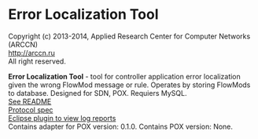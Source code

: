 Error Localization Tool
===========

Copyright (c) 2013-2014, Applied Research Center for Computer Networks (ARCCN) <br>
<a href=http://arccn.ru>http://arccn.ru</a><br>
All right reserved.

<b>Error Localization Tool</b> - tool for controller application error localization given the wrong FlowMod message or rule.
Operates by storing FlowMods to database. Designed for SDN, POX. Requiers MySQL.<br>
<a href=http://github.com/ARCCN/elt/blob/master/pox_ErrorLocalizationTool/README_ELT>See README</a><br>
<a href=http://github.com/ARCCN/elt/blob/master/pox_ErrorLocalizationTool/protocol/PROTOCOL_en>Protocol spec</a><br>
<a href=http://github.com/ARCCN/elt/blob/master/pox_ErrorLocalizationTool/plugins/eclipse>Eclipse plugin to view log reports</a><br>
Contains adapter for POX version: 0.1.0.
Contains POX version: None.

